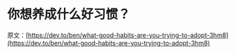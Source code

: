 # 你想养成什么好习惯？

原文：[https://dev.to/ben/what-good-habits-are-you-trying-to-adopt-3hm8](https://dev.to/ben/what-good-habits-are-you-trying-to-adopt-3hm8)